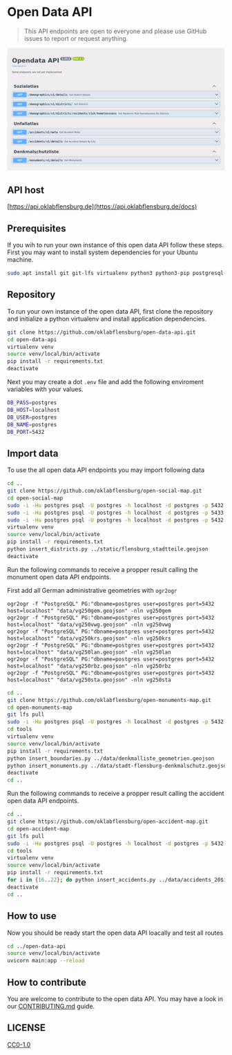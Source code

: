 # Open Data API

> This API endpoints are open to everyone and please use GitHub issues to report or request anything.

![Screenshot Documentation](https://raw.githubusercontent.com/oklabflensburg/open-data-api/main/screenshot_open_data_api.jpg)


## API host

[https://api.oklabflensburg.de](https://api.oklabflensburg.de/docs)


## Prerequisites

If you wih to run your own instance of this open data API follow these steps. First you may want to install system dependencies for your Ubuntu machine.

```sh
sudo apt install git git-lfs virtualenv python3 python3-pip postgresql-15 postgresql-15-postgis-3 postgis gdal-bin
```


## Repository

To run your own instance of the open data API, first clone the repository and initialize a python virtualenv and install application dependencies.

```sh
git clone https://github.com/oklabflensburg/open-data-api.git
cd open-data-api
virtualenv venv
source venv/local/bin/activate
pip install -r requirements.txt
deactivate
```


Next you may create a dot `.env` file and add the following enviroment variables with your values.

```sh
DB_PASS=postgres
DB_HOST=localhost
DB_USER=postgres
DB_NAME=postgres
DB_PORT=5432
```


## Import data

To use the all open data API endpoints you may import following data

```sh
cd ..
git clone https://github.com/oklabflensburg/open-social-map.git
cd open-social-map
sudo -i -Hu postgres psql -U postgres -h localhost -d postgres -p 5432 < data/cleanup_database_schema.sql
sudo -i -Hu postgres psql -U postgres -h localhost -d postgres -p 5433 < data/flensburg_sozialatlas.sql
sudo -i -Hu postgres psql -U postgres -h localhost -d postgres -p 5432 < data/flensburg_sozialatlas_metadaten.sql
virtualenv venv
source venv/local/bin/activate
pip install -r requirements.txt
python insert_districts.py ../static/flensburg_stadtteile.geojson
deactivate
```

Run the following commands to receive a propper result calling the monument open data API endpoints.

First add all German administrative geometries with `ogr2ogr`

```
ogr2ogr -f "PostgreSQL" PG:"dbname=postgres user=postgres port=5432 host=localhost" "data/vg250gem.geojson" -nln vg250gem
ogr2ogr -f "PostgreSQL" PG:"dbname=postgres user=postgres port=5432 host=localhost" "data/vg250vwg.geojson" -nln vg250vwg
ogr2ogr -f "PostgreSQL" PG:"dbname=postgres user=postgres port=5432 host=localhost" "data/vg250krs.geojson" -nln vg250krs
ogr2ogr -f "PostgreSQL" PG:"dbname=postgres user=postgres port=5432 host=localhost" "data/vg250lan.geojson" -nln vg250lan
ogr2ogr -f "PostgreSQL" PG:"dbname=postgres user=postgres port=5432 host=localhost" "data/vg250rbz.geojson" -nln vg250rbz
ogr2ogr -f "PostgreSQL" PG:"dbname=postgres user=postgres port=5432 host=localhost" "data/vg250sta.geojson" -nln vg250sta
```

```sh
cd ..
git clone https://github.com/oklabflensburg/open-monuments-map.git
cd open-monuments-map
git lfs pull
sudo -i -Hu postgres psql -U postgres -h localhost -d postgres -p 5432 < data/denkmalliste_schema.sql
cd tools
virtualenv venv
source venv/local/bin/activate
pip install -r requirements.txt
python insert_boundaries.py ../data/denkmalliste_geometrien.geojson
python insert_monuments.py ../data/stadt-flensburg-denkmalschutz.geojson
deactivate
cd ..
```

Run the following commands to receive a propper result calling the accident open data API endpoints.

```sh
cd ..
git clone https://github.com/oklabflensburg/open-accident-map.git
cd open-accident-map
git lfs pull
sudo -i -Hu postgres psql -U postgres -h localhost -d postgres -p 5432 < data/unfallorte_deutschland_schema.sql
cd tools
virtualenv venv
source venv/local/bin/activate
pip install -r requirements.txt
for i in {16..22}; do python insert_accidents.py ../data/accidents_20$i.geojson; done
deactivate
cd ..
```


## How to use

Now you should be ready start the open data API loacally and test all routes

```sh
cd ../open-data-api
source venv/local/bin/activate
uvicorn main:app --reload
```


## How to contribute

You are welcome to contribute to the open data API. You may have a look in our [CONTRIBUTING.md](CONTRIBUTING.md) guide.



## LICENSE

[CC0-1.0](LICENSE)
